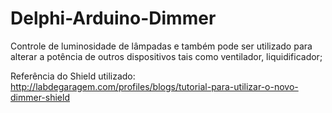 # Delphi-Arduino-Dimmer

Controle de luminosidade de lâmpadas e também pode ser utilizado para alterar a potência de outros dispositivos tais como ventilador, liquidificador;

Referência do Shield utilizado: http://labdegaragem.com/profiles/blogs/tutorial-para-utilizar-o-novo-dimmer-shield
